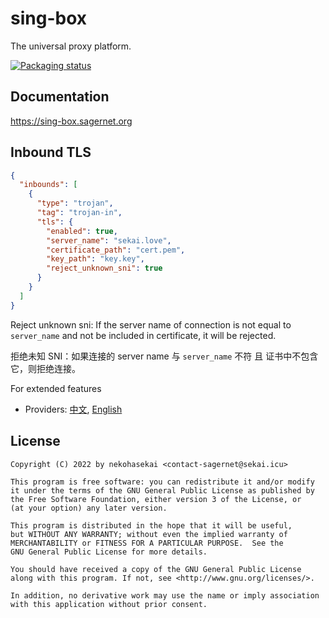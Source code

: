 # sing-box

The universal proxy platform.

[![Packaging status](https://repology.org/badge/vertical-allrepos/sing-box.svg)](https://repology.org/project/sing-box/versions)

## Documentation

https://sing-box.sagernet.org

## Inbound TLS

```json
{
  "inbounds": [
    {
      "type": "trojan",
      "tag": "trojan-in",
      "tls": {
        "enabled": true,
        "server_name": "sekai.love",
        "certificate_path": "cert.pem",
        "key_path": "key.key",
        "reject_unknown_sni": true
      }
    }
  ]
}
```

Reject unknown sni: If the server name of connection is not equal to `server_name` and not be included in certificate,
it will be rejected.

拒绝未知 SNI：如果连接的 server name 与 `server_name` 不符 且 证书中不包含它，则拒绝连接。

For extended features

- Providers: [中文](./docs/configuration/provider/index.zh.md), [English](./docs/configuration/provider/index.md)

## License

```
Copyright (C) 2022 by nekohasekai <contact-sagernet@sekai.icu>

This program is free software: you can redistribute it and/or modify
it under the terms of the GNU General Public License as published by
the Free Software Foundation, either version 3 of the License, or
(at your option) any later version.

This program is distributed in the hope that it will be useful,
but WITHOUT ANY WARRANTY; without even the implied warranty of
MERCHANTABILITY or FITNESS FOR A PARTICULAR PURPOSE.  See the
GNU General Public License for more details.

You should have received a copy of the GNU General Public License
along with this program. If not, see <http://www.gnu.org/licenses/>.

In addition, no derivative work may use the name or imply association
with this application without prior consent.
```